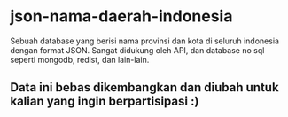 # json-nama-daerah-indonesia
Sebuah database yang berisi nama provinsi dan kota di seluruh indonesia dengan format JSON. Sangat didukung oleh API, dan database no sql seperti mongodb, redist, dan lain-lain.

## Data ini bebas dikembangkan dan diubah untuk kalian yang ingin berpartisipasi :)
